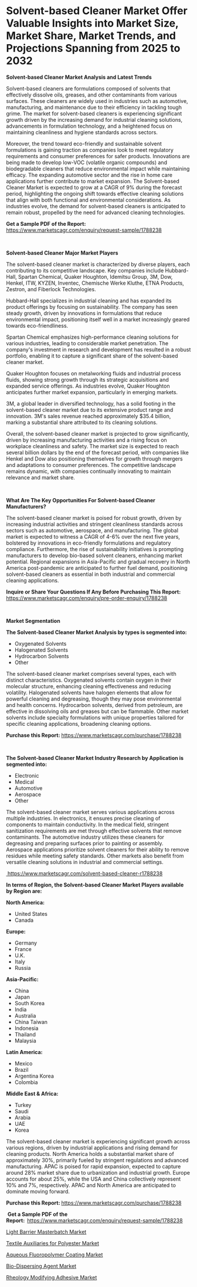 <p><h1>Solvent-based Cleaner Market Offer Valuable Insights into Market Size, Market Share, Market Trends, and Projections Spanning from 2025 to 2032</h1></p><p><strong>Solvent-based Cleaner Market Analysis and Latest Trends</strong></p>
<p><p>Solvent-based cleaners are formulations composed of solvents that effectively dissolve oils, greases, and other contaminants from various surfaces. These cleaners are widely used in industries such as automotive, manufacturing, and maintenance due to their efficiency in tackling tough grime. The market for solvent-based cleaners is experiencing significant growth driven by the increasing demand for industrial cleaning solutions, advancements in formulation technology, and a heightened focus on maintaining cleanliness and hygiene standards across sectors.</p><p>Moreover, the trend toward eco-friendly and sustainable solvent formulations is gaining traction as companies look to meet regulatory requirements and consumer preferences for safer products. Innovations are being made to develop low-VOC (volatile organic compounds) and biodegradable cleaners that reduce environmental impact while maintaining efficacy. The expanding automotive sector and the rise in home care applications further contribute to market expansion. The Solvent-based Cleaner Market is expected to grow at a CAGR of 9% during the forecast period, highlighting the ongoing shift towards effective cleaning solutions that align with both functional and environmental considerations. As industries evolve, the demand for solvent-based cleaners is anticipated to remain robust, propelled by the need for advanced cleaning technologies.</p></p>
<p><strong>Get a Sample PDF of the Report:&nbsp;</strong> <a href="https://www.marketscagr.com/enquiry/request-sample/1788238?utm_campaign=1868&utm_medium=2&utm_source=Github&utm_content=ia&utm_term=03042025&utm_id=solvent-based-cleaner">https://www.marketscagr.com/enquiry/request-sample/1788238</a></p>
<p>&nbsp;</p>
<p><strong>Solvent-based Cleaner Major Market Players</strong></p>
<p><p>The solvent-based cleaner market is characterized by diverse players, each contributing to its competitive landscape. Key companies include Hubbard-Hall, Spartan Chemical, Quaker Houghton, Idemitsu Group, 3M, Dow, Henkel, ITW, KYZEN, Inventec, Chemische Werke Kluthe, ETNA Products, Zestron, and Fiberlock Technologies.</p><p>Hubbard-Hall specializes in industrial cleaning and has expanded its product offerings by focusing on sustainability. The company has seen steady growth, driven by innovations in formulations that reduce environmental impact, positioning itself well in a market increasingly geared towards eco-friendliness.</p><p>Spartan Chemical emphasizes high-performance cleaning solutions for various industries, leading to considerable market penetration. The company's investment in research and development has resulted in a robust portfolio, enabling it to capture a significant share of the solvent-based cleaner market.</p><p>Quaker Houghton focuses on metalworking fluids and industrial process fluids, showing strong growth through its strategic acquisitions and expanded service offerings. As industries evolve, Quaker Houghton anticipates further market expansion, particularly in emerging markets.</p><p>3M, a global leader in diversified technology, has a solid footing in the solvent-based cleaner market due to its extensive product range and innovation. 3M's sales revenue reached approximately $35.4 billion, marking a substantial share attributed to its cleaning solutions.</p><p>Overall, the solvent-based cleaner market is projected to grow significantly, driven by increasing manufacturing activities and a rising focus on workplace cleanliness and safety. The market size is expected to reach several billion dollars by the end of the forecast period, with companies like Henkel and Dow also positioning themselves for growth through mergers and adaptations to consumer preferences. The competitive landscape remains dynamic, with companies continually innovating to maintain relevance and market share.</p></p>
<p>&nbsp;</p>
<p><strong>What Are The Key Opportunities For Solvent-based Cleaner Manufacturers?</strong></p>
<p><p>The solvent-based cleaner market is poised for robust growth, driven by increasing industrial activities and stringent cleanliness standards across sectors such as automotive, aerospace, and manufacturing. The global market is expected to witness a CAGR of 4-6% over the next five years, bolstered by innovations in eco-friendly formulations and regulatory compliance. Furthermore, the rise of sustainability initiatives is prompting manufacturers to develop bio-based solvent cleaners, enhancing market potential. Regional expansions in Asia-Pacific and gradual recovery in North America post-pandemic are anticipated to further fuel demand, positioning solvent-based cleaners as essential in both industrial and commercial cleaning applications.</p></p>
<p><strong>Inquire or Share Your Questions If Any Before Purchasing This Report:</strong> <a href="https://www.marketscagr.com/enquiry/pre-order-enquiry/1788238?utm_campaign=1868&utm_medium=2&utm_source=Github&utm_content=ia&utm_term=03042025&utm_id=solvent-based-cleaner">https://www.marketscagr.com/enquiry/pre-order-enquiry/1788238</a></p>
<p>&nbsp;</p>
<p><strong>Market Segmentation</strong></p>
<p><strong>The Solvent-based Cleaner Market Analysis by types is segmented into:</strong></p>
<p><ul><li>Oxygenated Solvents</li><li>Halogenated Solvents</li><li>Hydrocarbon Solvents</li><li>Other</li></ul></p>
<p><p>The solvent-based cleaner market comprises several types, each with distinct characteristics. Oxygenated solvents contain oxygen in their molecular structure, enhancing cleaning effectiveness and reducing volatility. Halogenated solvents have halogen elements that allow for powerful cleaning and degreasing, though they may pose environmental and health concerns. Hydrocarbon solvents, derived from petroleum, are effective in dissolving oils and greases but can be flammable. Other market solvents include specialty formulations with unique properties tailored for specific cleaning applications, broadening cleaning options.</p></p>
<p><strong>Purchase this Report:&nbsp;</strong><a href="https://www.marketscagr.com/purchase/1788238?utm_campaign=1868&utm_medium=2&utm_source=Github&utm_content=ia&utm_term=03042025&utm_id=solvent-based-cleaner">https://www.marketscagr.com/purchase/1788238</a></p>
<p>&nbsp;</p>
<p><strong>The Solvent-based Cleaner Market Industry Research by Application is segmented into:</strong></p>
<p><ul><li>Electronic</li><li>Medical</li><li>Automotive</li><li>Aerospace</li><li>Other</li></ul></p>
<p><p>The solvent-based cleaner market serves various applications across multiple industries. In electronics, it ensures precise cleaning of components to maintain conductivity. In the medical field, stringent sanitization requirements are met through effective solvents that remove contaminants. The automotive industry utilizes these cleaners for degreasing and preparing surfaces prior to painting or assembly. Aerospace applications prioritize solvent cleaners for their ability to remove residues while meeting safety standards. Other markets also benefit from versatile cleaning solutions in industrial and commercial settings.</p></p>
<p><a href="https://www.marketscagr.com/solvent-based-cleaner-r1788238?utm_campaign=1868&utm_medium=2&utm_source=Github&utm_content=ia&utm_term=03042025&utm_id=solvent-based-cleaner">&nbsp;https://www.marketscagr.com/solvent-based-cleaner-r1788238</a></p>
<p><strong>In terms of Region, the Solvent-based Cleaner Market Players available by Region are:</strong></p>
<p>
    <p> <strong> North America: </strong>
        <ul>
            <li>United States</li>
            <li>Canada</li>
        </ul>
        </p> 
    <p> <strong> Europe: </strong>
        <ul>
            <li>Germany</li>
            <li>France</li>
            <li>U.K.</li>
            <li>Italy</li>
            <li>Russia</li>
        </ul>
        </p> 
    <p> <strong> Asia-Pacific: </strong>
        <ul>
            <li>China</li>
            <li>Japan</li>
            <li>South Korea</li>
            <li>India</li>
            <li>Australia</li>
            <li>China Taiwan</li>
            <li>Indonesia</li>
            <li>Thailand</li>
            <li>Malaysia</li>
        </ul>
        </p> 
    <p> <strong> Latin America: </strong>
        <ul>
            <li>Mexico</li>
            <li>Brazil</li>
            <li>Argentina Korea</li>
            <li>Colombia</li>
        </ul>
        </p> 
    <p> <strong> Middle East & Africa: </strong>
        <ul>
            <li>Turkey</li>
            <li>Saudi</li>
            <li>Arabia</li>
            <li>UAE</li>
            <li>Korea</li>
        </ul>
    </p>
    </p>
<p><p>The solvent-based cleaner market is experiencing significant growth across various regions, driven by industrial applications and rising demand for cleaning products. North America holds a substantial market share of approximately 30%, primarily fueled by stringent regulations and advanced manufacturing. APAC is poised for rapid expansion, expected to capture around 28% market share due to urbanization and industrial growth. Europe accounts for about 25%, while the USA and China collectively represent 10% and 7%, respectively. APAC and North America are anticipated to dominate moving forward.</p></p>
<p><strong>Purchase this Report: </strong><a href="https://www.marketscagr.com/purchase/1788238?utm_campaign=1868&utm_medium=2&utm_source=Github&utm_content=ia&utm_term=03042025&utm_id=solvent-based-cleaner">https://www.marketscagr.com/purchase/1788238</a></p>
<p>&nbsp;<strong>Get a Sample PDF of the Report:&nbsp;&nbsp;</strong><a href="https://www.marketscagr.com/enquiry/request-sample/1788238?utm_campaign=1868&utm_medium=2&utm_source=Github&utm_content=ia&utm_term=03042025&utm_id=solvent-based-cleaner">https://www.marketscagr.com/enquiry/request-sample/1788238</a></p>
<p><strong></strong></p>
<p><p><a href="https://github.com/suebabuhai/Market-Research-Report-List-1/blob/main/light-barrier-masterbatch-market.md?utm_campaign=1868&utm_medium=2&utm_source=Github&utm_content=ia&utm_term=03042025&utm_id=solvent-based-cleaner">Light Barrier Masterbatch Market</a></p><p><a href="https://github.com/knazsdadeyvw/Market-Research-Report-List-1/blob/main/textile-auxiliaries-for-polyester-market.md?utm_campaign=1868&utm_medium=2&utm_source=Github&utm_content=ia&utm_term=03042025&utm_id=solvent-based-cleaner">Textile Auxiliaries for Polyester Market</a></p><p><a href="https://github.com/naanaafranxu/Market-Research-Report-List-1/blob/main/aqueous-fluoropolymer-coating-market.md?utm_campaign=1868&utm_medium=2&utm_source=Github&utm_content=ia&utm_term=03042025&utm_id=solvent-based-cleaner">Aqueous Fluoropolymer Coating Market</a></p><p><a href="https://github.com/goliareanoyh/Market-Research-Report-List-1/blob/main/bio-dispersing-agent-market.md?utm_campaign=1868&utm_medium=2&utm_source=Github&utm_content=ia&utm_term=03042025&utm_id=solvent-based-cleaner">Bio-Dispersing Agent Market</a></p><p><a href="https://github.com/nyanikumchu/Market-Research-Report-List-1/blob/main/rheology-modifying-adhesive-market.md?utm_campaign=1868&utm_medium=2&utm_source=Github&utm_content=ia&utm_term=03042025&utm_id=solvent-based-cleaner">Rheology Modifying Adhesive Market</a></p></p>